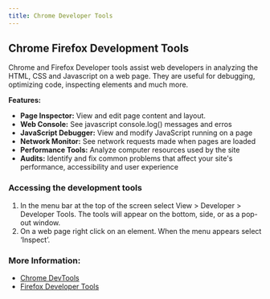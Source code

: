```yaml
---
title: Chrome Developer Tools
---
```


## Chrome Firefox Development Tools

Chrome and Firefox Developer tools assist web developers in analyzing the HTML, CSS and Javascript on a web page. They are useful for debugging, optimizing code, inspecting elements and much more.

**Features:**
* **Page Inspector:**  View and edit page content and layout.
* **Web Console:**  See javascript console.log() messages and erros
* **JavaScript Debugger:**  View and modify JavaScript running on a page
* **Network Monitor:**  See network requests made when pages are loaded
* **Performance Tools:**  Analyze computer resources used by the site
* **Audits:**  Identify and fix common problems that affect your site's performance, accessibility and user experience

### Accessing the development tools

1. In the menu bar at the top of the screen select View > Developer > Developer Tools. The tools will appear on the bottom, side, or as a pop-out window.
2. On a web page right click on an element. When the menu appears select ‘Inspect’.

### More Information:
* [Chrome DevTools](https://developer.chrome.com/devtools)
* [Firefox Developer Tools](https://developer.mozilla.org/en-US/docs/Tools)
